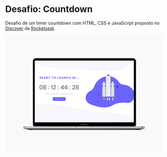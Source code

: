 # Desafio: Countdown

Desafio de um timer countdown com HTML, CSS e JavaScript proposto no <a href="https://app.rocketseat.com.br/discover">Discover</a> da <a href="https://www.rocketseat.com.br/">Rocketseat</a>.

<img src="./MacBook_Pro_16_inch.png" alt="Projeto final" />